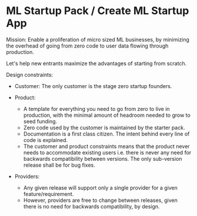 # ML Startup Pack / Create ML Startup App 

Mission: Enable a proliferation of micro sized ML businesses, by minimizing the overhead of going from zero code to user data flowing through production.

Let's help new entrants maximize the advantages of starting from scratch.


Design constraints:
- Customer: The only customer is the stage zero startup founders.

- Product:
  - A template for everything you need to go from zero to live in production, with the minimal amount of headroom needed to grow to seed funding.
  - Zero code used by the customer is maintained by the starter pack.
  - Documentation is a first class citizen. The intent behind every line of code is explained.
  - The customer and product constraints means that the product never needs to accommodate existing users i.e. there is never any need for backwards compatibility between versions. The only sub-version release shall be for bug fixes. 

- Providers:
  - Any given release will support only a single provider for a given feature/requirement.
  - However, providers are free to change between releases, given there is no need for backwards compatibility, by design.
